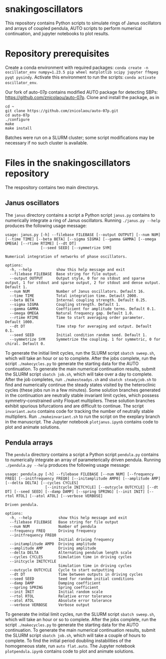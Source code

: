# snakingoscillators
This repository contains Python scripts to simulate rings of Janus oscillators and arrays of coupled pendula, AUTO scripts to perform numerical continuation, and jupyter notebooks to plot results.

# Repository prerequisites 
Create a conda environment with required packages:
`conda create -n oscillator_env numpy=1.23.5 pip wheel matplotlib scipy jupyter ffmpeg pyqt pysindy`.  Activate this environment to run the scripts: `conda activate oscillator_env`. 

Our fork of auto-07p contains modified AUTO package for detecting SBPs: https://github.com/znicolaou/auto-07p. Clone and install the package, as in
```
cd ~
git clone https://github.com/znicolaou/auto-07p.git
cd auto-07p
./configure
make
make install
```
Batches were run on a SLURM cluster; some script modifications may be necessary if no such cluster is available.

# Files in the snakingoscillators repository
The respository contains two main directorys.

## Janus oscillators
The `janus` directory contains a script a Python script `janus.py` contains to numerically integrate a ring of Janus oscillators. Running `./janus.py --help` produces the following usage message:
```
usage: janus.py [-h] --filebase FILEBASE [--output OUTPUT] [--num NUM] [--time TIME] [--beta BETA] [--sigma SIGMA] [--gamma GAMMA] [--omega OMEGA] [--rtime RTIME] [--dt DT]
                [--seed SEED] [--symmetrize SYM]

Numerical integration of networks of phase oscillators.

options:
  -h, --help           show this help message and exit
  --filebase FILEBASE  Base string for file output.
  --output OUTPUT      Output style, 0 for no stdout and sparse output, 1 for stdout and sparse output, 2 for stdout and dense output. Default 1.
  --num NUM            Number of Janus oscillators. Default 16.
  --time TIME          Total integration time. Detault 2000.
  --beta BETA          Internal coupling strength. Default 0.25.
  --sigma SIGMA        Coupling strength. Default 1.
  --gamma GAMMA        Coefficient for amplitude terms. Default 0.1.
  --omega OMEGA        Natural frequency gap. Default 1.0.
  --rtime RTIME        Time to start averaging order parameter. Default 1000.
  --dt DT              Time step for averaging and output. Default 0.1.
  --seed SEED          Initial condition random seed. Default 1.
  --symmetrize SYM     Symmetrize the coupling. 1 for symmetric, 0 for chiral. Default 0.
```

To generate the initial limit cycles, run the SLURM script `sbatch sweep.sh`, which will take an hour or so to complete. After the jobs complete, run the script `./makecycles.py` to generate the starting data for the AUTO continuation. To generate the main numerical continuation results, submit the SLURM script `sbatch job.sh`, which will take over a day to complete. After the job completes, run `./makesteadys.sh` and `sbatch steadyjob.sh` to find and numerically continue the steady states visited by the heteroclinic cycles (these jobs run in a few minutes).  Some solution branches generated in the continuation are neutrally stable invariant limit cycles, which possess symmetry-constrained unity Floquet multipliers. These solution branches exhibit spurious bifurcations and are difficult to continue. The script `invariant.auto` contains code for tracking the number of neutrally stable multipliers. Run `./makeinvariant.sh` to run the script on the exeplary branch in the manuscript. The Jupyter notebook `plotjanus.ipynb` contains code to plot and animate solutions.

## Pendula arrays
The `pendula` directory contains a script a Python script `pendula.py` contains to numerically integrate an array of parameterically driven pendula. Running `./pendula.py --help` produces the following usage message:
```
usage: pendula.py [-h] --filebase FILEBASE [--num NUM] [--frequency FREQ] [--initfrequency FREQ0] [--initamplitude AMP0] [--amplitude AMP] [--delta DELTA] [--cycles CYCLES]
                  [--initcycle INITCYCLE] [--outcycle OUTCYCLE] [--dt DT] [--seed SEED] [--damp DAMP] [--spring SPRING] [--init INIT] [--rtol RTOL] [--atol ATOL] [--verbose VERBOSE]

Driven pendula.

options:
  -h, --help            show this help message and exit
  --filebase FILEBASE   Base string for file output
  --num NUM             Number of pendula
  --frequency FREQ      Driving frequency
  --initfrequency FREQ0
                        Initial driving frequency
  --initamplitude AMP0  Driving amplitude
  --amplitude AMP       Driving amplitude
  --delta DELTA         Alternating pendulum length scale
  --cycles CYCLES       Simulation time in driving cycles
  --initcycle INITCYCLE
                        Simulation time in driving cycles
  --outcycle OUTCYCLE   Cycle to start outputting
  --dt DT               Time between outputs in driving cycles
  --seed SEED           Seed for random initial conditions
  --damp DAMP           Damping coefficient
  --spring SPRING       Spring coefficient
  --init INIT           Initial random scale
  --rtol RTOL           Relative error tolerance
  --atol ATOL           Absolute error tolerance
  --verbose VERBOSE     Verbose output
```

To generate the initial limit cycles, run the SLURM script `sbatch sweep.sh`, which will take an hour or so to complete. After the jobs complete, run the script `./makecycles.py` to generate the starting data for the AUTO continuation. To generate the main numerical continuation results, submit the SLURM script `sbatch job.sh`, which will take a couple of hours to complete. To find the initial period doubling instabilities of the homogeneous state, run `auto flat.auto`. The Jupyter notebook `plotpendula.ipynb` contains code to plot and animate solutions.

